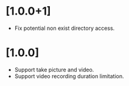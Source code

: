 # [1.0.0+1]

* Fix potential non exist directory access.

# [1.0.0]

* Support take picture and video.
* Support video recording duration limitation.
